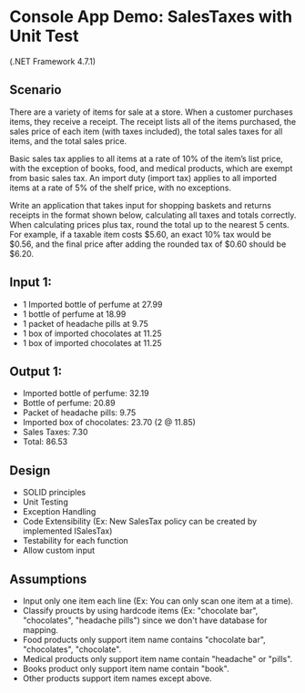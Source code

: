 # Console App Demo: SalesTaxes with Unit Test
(.NET Framework 4.7.1)

## Scenario

There are a variety of items for sale at a store. When a customer purchases items, they receive a receipt. The
receipt lists all of the items purchased, the sales price of each item (with taxes included), the total sales taxes for
all items, and the total sales price.

Basic sales tax applies to all items at a rate of 10% of the item’s list price, with the exception of books, food, and
medical products, which are exempt from basic sales tax. An import duty (import tax) applies to all imported items
at a rate of 5% of the shelf price, with no exceptions.

Write an application that takes input for shopping baskets and returns receipts in the format shown below,
calculating all taxes and totals correctly. When calculating prices plus tax, round the total up to the nearest 5
cents. For example, if a taxable item costs $5.60, an exact 10% tax would be $0.56, and the final price after adding
the rounded tax of $0.60 should be $6.20. 

## Input 1: 
  *	1 Imported bottle of perfume at 27.99 
  *	1 bottle of perfume at 18.99 
  *	1 packet of headache pills at 9.75 
  * 1 box of imported chocolates at 11.25  
  * 1 box of imported chocolates at 11.25

## Output 1: 
  *	Imported bottle of perfume: 32.19
  *	Bottle of perfume: 20.89
  *	Packet of headache pills: 9.75 
  *	Imported box of chocolates: 23.70 (2 @ 11.85)
  *	Sales Taxes: 7.30
  * Total: 86.53
  
## Design
  * SOLID principles
  * Unit Testing
  * Exception Handling
  * Code Extensibility (Ex: New SalesTax policy can be created by implemented ISalesTax)
  * Testability for each function
  * Allow custom input
  
## Assumptions
  * Input only one item each line (Ex: You can only scan one item at a time).
  * Classify proucts by using hardcode items (Ex: "chocolate bar", "chocolates", "headache pills") since we don't have database for mapping.
  * Food products only support item name contains "chocolate bar", "chocolates", "chocolate".
  * Medical products only support item name contain "headache" or "pills".
  * Books product only support item name contain "book".
  * Other products support item names except above.
  
  
  
  
